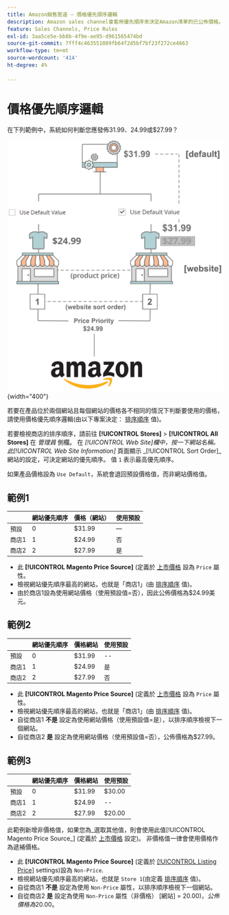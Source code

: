 ```yaml
---
title: Amazon銷售管道 — 價格優先順序邏輯
description: Amazon sales channel會套用優先順序來決定Amazon清單的已公佈價格。
feature: Sales Channels, Price Rules
exl-id: 3aa5ce5e-bb8b-4f9e-ae95-d961565474bd
source-git-commit: 7fff4c463551089fb64f2d5bf7bf23f272ce4663
workflow-type: tm+mt
source-wordcount: '414'
ht-degree: 4%

---
```


# 價格優先順序邏輯

在下列範例中，系統如何判斷您應發佈$31.99、$24.99或$27.99？

![商務價格範圍](assets/amazon-price-scope.png){width="400"}

若要在產品位於兩個網站且每個網站的價格各不相同的情況下判斷要使用的價格，請使用價格優先順序邏輯(由以下專案決定： [排序順序](https://experienceleague.adobe.com/docs/commerce-admin/stores-sales/site-store/store-views.html) 值)。

若要檢視商店的排序順序，請前往 **[!UICONTROL Stores]** > **[!UICONTROL All Stores]** 在 _管理員_ 側欄。 在 _[!UICONTROL Web Site]_欄中，按一下網站名稱。 此_[!UICONTROL Web Site Information]_ 頁面顯示 _[!UICONTROL Sort Order]_網站的設定，可決定網站的優先順序。 值 `1` 表示最高優先順序。

如果產品價格設為 `Use Default`，系統會退回預設價格值，而非網站價格值。

## 範例1

|         | 網站優先順序 | 價格（網站） | 使用預設 |
|---------|------------------|-----------------|-------------|
| 預設 | 0 | $31.99 | — |
| 商店1 | 1 | $24.99 | 否 |
| 商店2 | 2 | $27.99 | 是 |

- 此 **[!UICONTROL Magento Price Source]** (定義於 [上市價格](./listing-price.md) 設為 `Price` 屬性。
- 檢視網站優先順序最高的網站，也就是「商店1」(由 [排序順序](https://experienceleague.adobe.com/docs/commerce-admin/stores-sales/site-store/store-views.html) 值)。
- 由於商店1設為使用網站價格（使用預設值=否），因此公佈價格為$24.99美元。

## 範例2

|         | 網站優先順序 | 價格網站 | 使用預設 |
|---------|------------------|---------------|-------------|
| 預設 | 0 | $31.99 | -- |
| 商店1 | 1 | $24.99 | 是 |
| 商店2 | 2 | $27.99 | 否 |

- 此 **[!UICONTROL Magento Price Source]** (定義於 [上市價格](./listing-price.md) 設為 `Price` 屬性。
- 檢視網站優先順序最高的網站，也就是「商店1」(由 [排序順序](https://experienceleague.adobe.com/docs/commerce-admin/stores-sales/site-store/store-views.html) 值)。
- 自從商店1 **不是** 設定為使用網站價格（使用預設值=是），以排序順序檢視下一個網站。
- 自從商店2 **是** 設定為使用網站價格（使用預設值=否），公佈價格為$27.99。

## 範例3

|         | 網站優先順序 | 價格網站 | 使用預設 |
|---------|------------------|---------------|-------------|
| 預設 | 0 | $31.99 | $30.00 |
| 商店1 | 1 | $24.99 | -- |
| 商店2 | 2 | $27.99 | $20.00 |

此範例新增非價格值，如果您為_選取其他值，則會使用此值[!UICONTROL Magento Price Source_] (定義於 [上市價格](./listing-price.md) 設定)。 非價格值一律會使用價格作為遞補價格。

- 此 **[!UICONTROL Magento Price Source]** (定義於 [[!UICONTROL Listing Price]](./listing-price.md) settings)設為 `Non-Price`.
- 檢視網站優先順序最高的網站，也就是 `Store 1`(由定義 [排序順序](https://experienceleague.adobe.com/docs/commerce-admin/stores-sales/site-store/store-views.html) 值)。
- 自從商店1 **不是** 設定為使用 `Non-Price` 屬性，以排序順序檢視下一個網站。
- 自從商店2 **是** 設定為使用 `Non-Price` 屬性（非價格） [網站] = $20.00)，公佈價格為$20.00。
